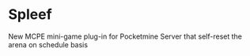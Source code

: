 # Spleef
New MCPE mini-game plug-in for Pocketmine Server that self-reset the arena on schedule basis
